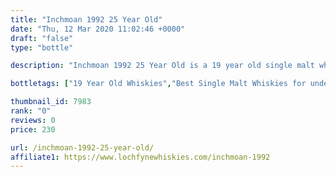 ```yaml
---
title: "Inchmoan 1992 25 Year Old"
date: "Thu, 12 Mar 2020 11:02:46 +0000"
draft: "false"
type: "bottle"

description: "Inchmoan 1992 25 Year Old is a 19 year old single malt whisky (located in the Highland region). The best price currently available is from Loch Fyne for only £230.0 we don't have any review data for this single malt whisky yet, let us know what you think in the comments below."

bottletags: ["19 Year Old Whiskies","Best Single Malt Whiskies for under £75","Highland Whiskies","Single Malt Whiskies","Spirit Caramel (E150A)","Vintage 1992 - Whiskies made in 1992","Whiskies containing Spirit Caramel (E150A)","Whiskies of Scotland"]

thumbnail_id: 7983
rank: "0"
reviews: 0
price: 230

url: /inchmoan-1992-25-year-old/
affiliate1: https://www.lochfynewhiskies.com/inchmoan-1992
---
```



